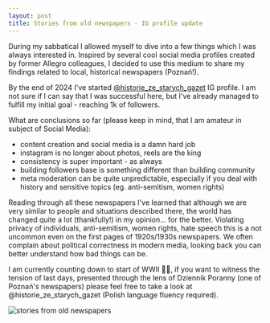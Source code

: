 ```yaml
---
layout: post
title: Stories from old newspapers - IG profile update
---
```


During my sabbatical I allowed myself to dive into a few things which I was always interested in. Inspired by several cool social media profiles created by former Allegro colleagues, I decided to use this medium to share my findings related to local, historical newspapers (Poznań!). 

By the end of 2024 I've started [@historie_ze_starych_gazet](https://www.instagram.com/historie_ze_starych_gazet/) IG profile. I am not sure if I can say that I was successful here, but I've already managed to fulfill my initial goal - reaching 1k of followers. 

What are conclusions so far (please keep in mind, that I am amateur in subject of Social Media):
- content creation and social media is a damn hard job 
- instagram is no longer about photos, reels are the king
- consistency is super important - as always
- building followers base is something different than building community
- meta moderation can be quite unpredictable, especially if you deal with history and sensitive topics (eg. anti-semitism, women rights)

Reading through all these newspapers I've learned that although we are very similar to people and situations described there, the world has changed quite a lot (thankfully!) in my opinion... for the better. Violating privacy of individuals, anti-semitism, women rights, hate speech this is a not uncommon even on the first pages of 1920s/1930s newspapers. We often complain about political correctness in modern media, looking back you can better understand how bad things can be.

I am currently counting down to start of WWII 🤷‍♂️, if you want to witness the tension of last days, presented through the lens of Dziennik Poranny (one of Poznań's newspapers) please feel free to take a look at @historie_ze_starych_gazet (Polish language fluency required).

![stories from old newspapers]({{site.baseurl}}/assets/images/posts/stories-from-old-newspapers.jpeg)
